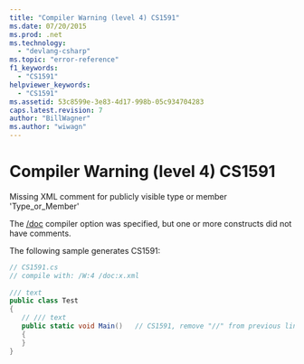 ```yaml
---
title: "Compiler Warning (level 4) CS1591"
ms.date: 07/20/2015
ms.prod: .net
ms.technology: 
  - "devlang-csharp"
ms.topic: "error-reference"
f1_keywords: 
  - "CS1591"
helpviewer_keywords: 
  - "CS1591"
ms.assetid: 53c8599e-3e83-4d17-998b-05c934704283
caps.latest.revision: 7
author: "BillWagner"
ms.author: "wiwagn"
---
```

# Compiler Warning (level 4) CS1591
Missing XML comment for publicly visible type or member 'Type_or_Member'  
  
 The [/doc](../../../csharp/language-reference/compiler-options/doc-compiler-option.md) compiler option was specified, but one or more constructs did not have comments.  
  
 The following sample generates CS1591:  
  
```csharp  
// CS1591.cs  
// compile with: /W:4 /doc:x.xml  
  
/// text  
public class Test  
{  
   // /// text  
   public static void Main()   // CS1591, remove "//" from previous line  
   {  
   }  
}  
```
